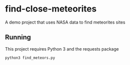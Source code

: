 # find-close-meteorites

A demo project that uses NASA data to find meteorites sites

## Running

This project requires Python 3 and the requests package

`python3 find_meteors.py`
